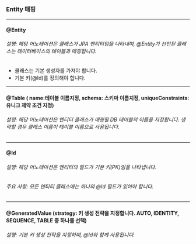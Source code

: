 ### Entity 매핑
- ------------------------------------------------------------------------------------------------------------------------------------------------
#### @Entity
###### 설명: 해당 어노테이션은 클래스가 JPA 엔티티임을 나타내며, @Entity가 선언된 클래스는 데이터베이스의 테이블과 매핑됩니다.
- 클래스는 기본 생성자를 가져야 합니다.
- 기본 키(@Id)를 정의해야 합니다.
- ------------------------------------------------------------------------------------------------------------------------------------------------
#### @Table ( name:테이블 이름지정, schema: 스키마 이름지정, uniqueConstraints: 유니크 제약 조건 지정)
###### 설명: 해당 어노테이션은 엔티티 클래스가 매핑될 DB 테이블의 이름을 지정합니다. 생략할 경우 클래스 이름이 테이블 이름으로 사용됩니다.
------------------------------------------------------------------------------------------------------------------------------------------------
#### @Id
###### 설명: 해당 어노테이션은 엔티티의 필드가 기본 키(PK)임을 나타냅니다.
###### 주요 사항: 모든 엔티티 클래스에는 하나의 @Id 필드가 있어야 합니다.
------------------------------------------------------------------------------------------------------------------------------------------------
#### @GeneratedValue (strategy: 키 생성 전략을 지정합니다. AUTO, IDENTITY, SEQUENCE, TABLE 중 하나를 선택)
###### 설명: 기본 키 생성 전략을 지정하며, @Id와 함께 사용됩니다.

